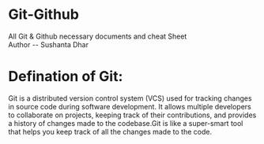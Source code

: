 # Git-Github
All Git & Github necessary documents and cheat Sheet
<br>
Author -- Sushanta Dhar
# Defination of Git: 
Git is a distributed version control system (VCS) used for tracking changes in source code during software development. It allows multiple developers to collaborate on projects, keeping track of their contributions, and provides a history of changes made to the codebase.Git is like a super-smart tool that helps you keep track of all the changes made to the code.
